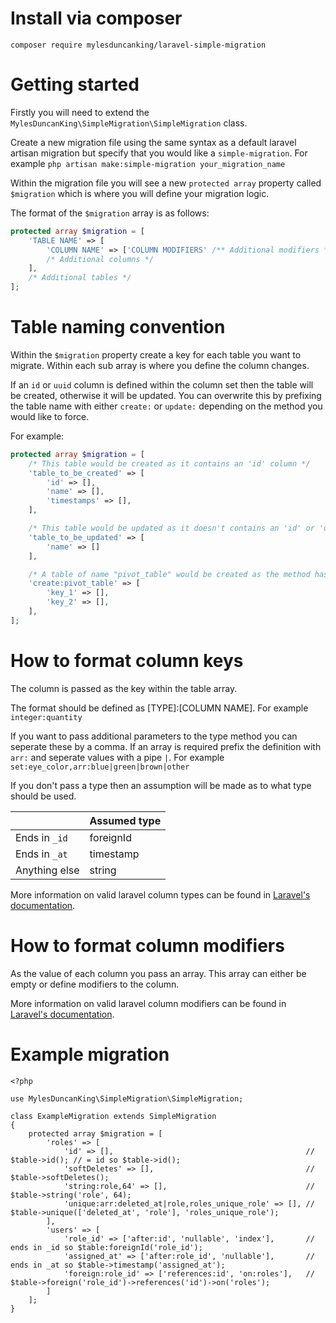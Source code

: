# Install via composer

`composer require mylesduncanking/laravel-simple-migration`

# Getting started

Firstly you will need to extend the `MylesDuncanKing\SimpleMigration\SimpleMigration` class.

Create a new migration file using the same syntax as a default laravel artisan migration but specify that you would like a `simple-migration`. For example `php artisan make:simple-migration your_migration_name`

Within the migration file you will see a new `protected array` property called `$migration` which is where you will define your migration logic.

The format of the `$migration` array is as follows:
```php
protected array $migration = [
    'TABLE NAME' => [
        'COLUMN NAME' => ['COLUMN MODIFIERS' /** Additional modifiers **/],
        /* Additional columns */
    ],
    /* Additional tables */
];
```

# Table naming convention

Within the `$migration` property create a key for each table you want to migrate. Within each sub array is where you define the column changes.

If an `id` or `uuid` column is defined within the column set then the table will be created, otherwise it will be updated. You can overwrite this by prefixing the table name with either `create:` or `update:` depending on the method you would like to force.

For example:
```php
protected array $migration = [
    /* This table would be created as it contains an 'id' column */
    'table_to_be_created' => [
        'id' => [],
        'name' => [],
        'timestamps' => [],
    ],

    /* This table would be updated as it doesn't contains an 'id' or 'uuid' column */
    'table_to_be_updated' => [
        'name' => []
    ],

    /* A table of name "pivot_table" would be created as the method has been defined */
    'create:pivot_table' => [
        'key_1' => [],
        'key_2' => [],
    ],
];
```

# How to format column keys

The column is passed as the key within the table array.

The format should be defined as [TYPE]:[COLUMN NAME]. For example `integer:quantity`

If you want to pass additional parameters to the type method you can seperate these by a comma. If an array is required prefix the definition with `arr:` and seperate values with a pipe `|`. For example `set:eye_color,arr:blue|green|brown|other`

If you don't pass a type then an assumption will be made as to what type should be used.

|  | Assumed type |
| --- | --- |
| Ends in `_id` | foreignId |
| Ends in `_at` | timestamp |
| Anything else | string |

More information on valid laravel column types can be found in [Laravel's documentation](https://laravel.com/docs/9.x/migrations#available-column-types).


# How to format column modifiers

As the value of each column you pass an array. This array can either be empty or define modifiers to the column.

More information on valid laravel column modifiers can be found in [Laravel's documentation](https://laravel.com/docs/9.x/migrations#column-modifiers).

# Example migration
```
<?php

use MylesDuncanKing\SimpleMigration\SimpleMigration;

class ExampleMigration extends SimpleMigration
{
    protected array $migration = [
        'roles' => [
            'id' => [],                                           // $table->id(); // = id so $table->id();
            'softDeletes' => [],                                  // $table->softDeletes();
            'string:role,64' => [],                               // $table->string('role', 64);
            'unique:arr:deleted_at|role,roles_unique_role' => [], // $table->unique(['deleted_at', 'role'], 'roles_unique_role');
        ],
        'users' => [
            'role_id' => ['after:id', 'nullable', 'index'],       // ends in _id so $table:foreignId('role_id');
            'assigned_at' => ['after:role_id', 'nullable'],       // ends in _at so $table->timestamp('assigned_at');
            'foreign:role_id' => ['references:id', 'on:roles'],   // $table->foreign('role_id')->references('id')->on('roles');
        ]
    ];
}
```
